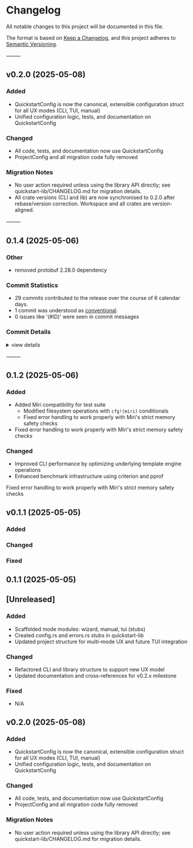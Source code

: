 # Changelog

All notable changes to this project will be documented in this file.

The format is based on [Keep a Changelog](https://keepachangelog.com/en/1.0.0/),
and this project adheres to [Semantic Versioning](https://semver.org/spec/v2.0.0.html).

⸻

## v0.2.0 (2025-05-08)

### Added
- QuickstartConfig is now the canonical, extensible configuration struct for all UX modes (CLI, TUI, manual)
- Unified configuration logic, tests, and documentation on QuickstartConfig

### Changed
- All code, tests, and documentation now use QuickstartConfig
- ProjectConfig and all migration code fully removed

### Migration Notes
- No user action required unless using the library API directly; see quickstart-lib/CHANGELOG.md for migration details.
- All crate versions (CLI and lib) are now synchronised to 0.2.0 after rebase/version correction. Workspace and all crates are version-aligned.

⸻

## 0.1.4 (2025-05-06)

### Other

 - <csr-id-73c32e61d9bcce071f1e501b911d8a2895fe5fff/> removed protobuf 2.28.0 dependency

### Commit Statistics

<csr-read-only-do-not-edit/>

 - 29 commits contributed to the release over the course of 6 calendar days.
 - 1 commit was understood as [conventional](https://www.conventionalcommits.org).
 - 0 issues like '(#ID)' were seen in commit messages

### Commit Details

<csr-read-only-do-not-edit/>

<details><summary>view details</summary>

 * **Uncategorized**
    - (bump): clap_complete 4.5.49 -> 4.5.50 ([`9cda788`](https://github.com/sm-moshi/cargo-quickstart/commit/9cda7888f7fe0ce3e19fc7d0e3e69f7bd51e7244))
    - Merge pull request #6 from sm-moshi/hotfix/GHSA-735f-pc8j-v9w8 ([`4bb14cd`](https://github.com/sm-moshi/cargo-quickstart/commit/4bb14cd31b277453d4899eedbee974c277ad4f17))
    - Removed protobuf 2.28.0 dependency ([`73c32e6`](https://github.com/sm-moshi/cargo-quickstart/commit/73c32e61d9bcce071f1e501b911d8a2895fe5fff))
    - Merge branch 'release/0.1.2' into develop ([`6e27b10`](https://github.com/sm-moshi/cargo-quickstart/commit/6e27b10b308dbe4d465009569629a1efe41dc6c7))
    - Quickstart-cli-v0.1.2 ([`8950d77`](https://github.com/sm-moshi/cargo-quickstart/commit/8950d77e53a4471e32ed4954be1e20d534bca2a1))
    - Quickstart-lib-v0.1.3 ([`cbd920f`](https://github.com/sm-moshi/cargo-quickstart/commit/cbd920f438be728c66b3cdbe8cae1e3c29484c5e))
    - Merge branch 'release/0.1.2' into develop ([`1d1e7de`](https://github.com/sm-moshi/cargo-quickstart/commit/1d1e7de3e6534a997b283f418a42c6a65e294f9b))
    - Quickstart-cli-v0.1.2 ([`c231083`](https://github.com/sm-moshi/cargo-quickstart/commit/c231083d2efccc842db6a0d24c16065786928c58))
    - Quickstart-lib-v0.1.3 ([`3334b3e`](https://github.com/sm-moshi/cargo-quickstart/commit/3334b3eeb3fa238a5d622e75b8ecf852d5403b76))
    - Adjusting changelogs prior to release of quickstart-lib v0.1.2, cargo-quickstart v0.1.1 ([`07cc5ec`](https://github.com/sm-moshi/cargo-quickstart/commit/07cc5ec2de6cd7d9802b00902fff26edaadc7b04))
    - Adjusting changelogs prior to release of quickstart-lib v0.1.2, cargo-quickstart v0.1.1 ([`1e2e19b`](https://github.com/sm-moshi/cargo-quickstart/commit/1e2e19b9a90f8a9cba91a0a725b98c0e9dcf9c54))
    - Adjusting changelogs prior to release of quickstart-lib v0.1.2, cargo-quickstart v0.1.1 ([`49e30c6`](https://github.com/sm-moshi/cargo-quickstart/commit/49e30c6400b7f60fb38498d0b57527f81892cf33))
    - Adjusting changelogs prior to release of quickstart-lib v0.1.2, cargo-quickstart v0.1.1 ([`9be2e2b`](https://github.com/sm-moshi/cargo-quickstart/commit/9be2e2b84fbe0645105f563215a8e76639868736))
    - Merge pull request #3 from sm-moshi/develop ([`31d692d`](https://github.com/sm-moshi/cargo-quickstart/commit/31d692d99a1cf42a2fc6f0394aa12b9c339315db))
    - Adjusting changelogs prior to release of cargo-quickstart v0.1.1 ([`d3700b5`](https://github.com/sm-moshi/cargo-quickstart/commit/d3700b534b2af392970037c5efb3b32a86001703))
    - Adjusting changelogs prior to release of cargo-quickstart v0.1.1 ([`6986bf6`](https://github.com/sm-moshi/cargo-quickstart/commit/6986bf6a69824e061b5b758930cdccbdb9ee0224))
    - Adjusting changelogs prior to release of cargo-quickstart v0.1.1 ([`951cce5`](https://github.com/sm-moshi/cargo-quickstart/commit/951cce549f7d495b85d7e31f43cb659bc7874e2a))
    - Adjusting changelogs prior to release of cargo-quickstart v0.1.1 ([`f5a171d`](https://github.com/sm-moshi/cargo-quickstart/commit/f5a171d237d68869f979431dd429d6c09826b5d6))
    - Adjusting changelogs prior to release of cargo-quickstart v0.1.1 ([`70ce637`](https://github.com/sm-moshi/cargo-quickstart/commit/70ce63710152954b3cc71ef64c4f055b797f3bd0))
    - Release quickstart-lib v0.1.1 ([`ec24ba5`](https://github.com/sm-moshi/cargo-quickstart/commit/ec24ba55ff381af38a5967ac0ef56549fad8abe6))
    - Quickstart v0.1.1 CHANGELOG.md ([`8eb8066`](https://github.com/sm-moshi/cargo-quickstart/commit/8eb80663c3487d76920318064eb4ca63b671765c))
    - Release v0.1.1 ([`a860321`](https://github.com/sm-moshi/cargo-quickstart/commit/a860321fe0dd17fbf9ac60e6a726ec78b4fda380))
    - Merge pull request #2 from sm-moshi/develop ([`c116b81`](https://github.com/sm-moshi/cargo-quickstart/commit/c116b81f805fbfc558d33cb358868bc419906bef))
    - ~v0.1.1 ([`236bc17`](https://github.com/sm-moshi/cargo-quickstart/commit/236bc172bd592c9258b720e1ea9139cb4900c284))
    - ~ ([`8351aaf`](https://github.com/sm-moshi/cargo-quickstart/commit/8351aaf214370f7fb7b96c2984c437ce2cc85340))
    - Preparing v0.1.0 ([`d640d9f`](https://github.com/sm-moshi/cargo-quickstart/commit/d640d9fe5647aca15e28c45bfc75130bdf3b06be))
    - Meow ([`f3b283c`](https://github.com/sm-moshi/cargo-quickstart/commit/f3b283ca4b0e67f9c3a5e707d56a05cb70f0df3c))
    - Merge branch 'main' into develop ([`999b399`](https://github.com/sm-moshi/cargo-quickstart/commit/999b399048c5a8ca885d7627535299557c83f83b))
    - Sorry. quickstart-cli was missing. ([`25f5c34`](https://github.com/sm-moshi/cargo-quickstart/commit/25f5c34d2bb2260693a856dc953c982406ee2a37))
</details>

⸻

## 0.1.2 (2025-05-06)

### Added

- Added Miri compatibility for test suite
  - Modified filesystem operations with `cfg!(miri)` conditionals
  - Fixed error handling to work properly with Miri's strict memory safety checks
- Fixed error handling to work properly with Miri's strict memory safety checks

### Changed

- Improved CLI performance by optimizing underlying template engine operations
- Enhanced benchmark infrastructure using criterion and pprof

<csr-unknown>
Fixed error handling to work properly with Miri's strict memory safety checks<csr-unknown/>

## v0.1.1 (2025-05-05)

### Added


### Changed


### Fixed

## 0.1.1 (2025-05-05)


## [Unreleased]

### Added
- Scaffolded mode modules: wizard, manual, tui (stubs)
- Created config.rs and errors.rs stubs in quickstart-lib
- Updated project structure for multi-mode UX and future TUI integration

### Changed
- Refactored CLI and library structure to support new UX model
- Updated documentation and cross-references for v0.2.x milestone

### Fixed
- N/A

## v0.2.0 (2025-05-08)

### Added
- QuickstartConfig is now the canonical, extensible configuration struct for all UX modes (CLI, TUI, manual)
- Unified configuration logic, tests, and documentation on QuickstartConfig

### Changed
- All code, tests, and documentation now use QuickstartConfig
- ProjectConfig and all migration code fully removed

### Migration Notes
- No user action required unless using the library API directly; see quickstart-lib/CHANGELOG.md for migration details.

